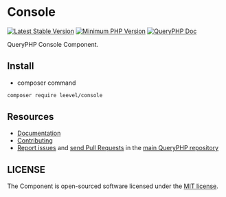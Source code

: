 Console
=================

[![Latest Stable Version](http://img.shields.io/packagist/v/leevel/console.svg)](https://packagist.org/packages/leevel/console)
<a href="https://php.net"><img src="https://img.shields.io/badge/php-%3E%3D%207.3.2-8892BF.svg" alt="Minimum PHP Version"></a>
[![QueryPHP Doc](https://img.shields.io/badge/docs-passing-green.svg?maxAge=2592000)](https://www.queryphp.com/docs/)

QueryPHP Console Component.

## Install

- composer command

```bash
composer require leevel/console
```

Resources
---------

  * [Documentation](https://www.queryphp.com/docs/component/console.html)
  * [Contributing](https://www.queryphp.com/docs/developer/)
  * [Report issues](https://github.com/hunzhiwange/framework/issues) and
    [send Pull Requests](https://github.com/hunzhiwange/framework/pulls)
    in the [main QueryPHP repository](https://github.com/hunzhiwange/framework)

## LICENSE

The Component is open-sourced software licensed under the [MIT license](LICENSE).